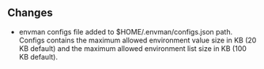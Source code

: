 ## Changes

* envman configs file added to $HOME/.envman/configs.json path. Configs contains the maximum allowed environment value size in KB (20 KB default) and the maximum allowed environment list size in KB (100 KB default).
